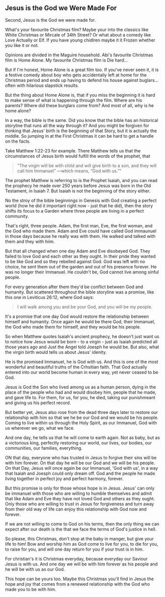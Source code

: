 ## Jesus is the God we Were Made For

Second, Jesus is the God we were made for.

What's your favourite Christmas film? Maybe your into the classics like White Christmas or Mircale of 34th Street? Or what about a comedy like Love Actually or Elf. If you have young chidlren maybe it it Frozen whether you like it or not.

Opinions are divided in the Maguire household. Abi's favourite Christmas film is Home Alone. My favourite Christmas film is Die hard...

But if I'm honest, Home Alone is a great film too. If you've never seen it, it is a festive comedy about boy who gets accidentally left at home for the Christmas period and ends up having to defend his house against buglars... often with hilarious slapstick results.

But the thing about Home Alone is, that if you miss the beginning it is hard to make sense of what is happening through the film. Where are his parents? Where did these burglars come from? And most of all, why is he home alone?

In a way, the bible is the same. Did you know that the bible has an historical storyline that runs all the way through it? And you might be forgiven for thinking that Jesus' birth is the beginning of that Story, but it is actually the middle. So jumping in at the First Christmas it can be hard to get a handle on the facts.

Take Matthew 1:22-23 for example. There Matthew tells us that the circumstances of Jesus birth would fulfill the words of the prophet, that

> "The virgin will be with child and will give birth to a son, and they will call him Immanuel” —which means, “God with us.”"

The prophet Matthew is referring to is the Prophet Isaiah, and you can read the prophecy he made over 250 years before Jesus was born in the Old Testament, in Isaiah 7. But Isaiah is not the beginning of the story either.

No the stroy of the bible beginnings in Genesis with God creating a perfect world (how he did it important right now - just that he did), then the story shifts its focus to a Garden where three people are living in a perfect community.

That's right, three people. Adam, the first man, Eve, the first woman, and the God who made them. Adam and Eve could have called God immaunuel in those days because he really was with them. He walked and talked with them and they with hiim.

But that all changed when one day Adam and Eve disobeyed God. They failed to love God and each other as they ought. In their pride they wanted to be like God and so they rebelled against God. God was left with no choice, he sent them out of the garden and out of his presence forever. He was no longer their Immanuel. He couldn't be, God cannot live among sinful people.

For every generation after them they'd be conflict between God and humanity. But scattered throughout the bible storyline was a promise, like this one in Leviticus 26:12, where God says:

> I will walk among you and be your God, and you will be my people.

It's a promise that one day God would restore the relationship between himself and humanity. Once again he would be there God, their Immanuel, the God who made them for himself, and they would be his people.

So when Matthew quotes Isaiah's ancient prophecy, he doesn't just want us to notice how Jesus would be born - to a virgin - just as Isaiah predicted all those years ago and Just the Angel told Joesph he would be. But also, what the virgin birth would tells us about Jesus' idenity.

He is the promised Immanuel, he is God with us. And this is one of the most wonderful and beautiful truths of the Crhsitian faith. That God actually entered into our world become human in every way, yet never ceased to be God.

Jesus is God the Son who lived among us as a human person, dying in the place of the people who had and would disobey him, people that he made, and gave life to. For them, for us, for you, he died, taking our punishmeant and giving us his perfect record.

But better yet, Jesus also rose from the dead three days later to restore our relationship with him so that we he be our God and we would be his people. Coming to live within us through the Holy Spirit, as our Immanuel, God with us wherever we go, what we face.

And one day, he tells us that he will come to earth again. Not as baby, but as a victorious king, perfectly restoring our world, our lives, our bodies, our communities, our families, everything.

ON that day, everyone who has trusted in Jesus to forgive their sins will be with him forever. On that day he will be our God and we will be his people. On that Day, Jesus will once again be our Immanuel, 'God with us', in a way that Isaiah and Joesph could only dream off. God and the people he made living together in perfect joy and perfect harmony, forever.

But this promise is only for those whose hope is in Jesus. Jesus' can only be immanuel with those who are willing to humble themselves and admit that like Adam and Eve they have not loved God and others as they ought. Only those who are willing to trust in Jesus for forgiveness and turn away from their old way of life can enjoy this relationship with God now and forever.

If we are not willing to come to God on his terms, then the only thing we can expect after our death is the that we face the terms of God's justice in hell.

So please, this Christmas, don't stop at the baby in manger, but give your life to him! Bow and worship him as God come to live for you, to die for you, to raise for you, and will one day return for you if your trust is in him.

For christian's it is Christmas everyday, because everyday our Saviour Jesus is with us. And one day we will be with him forever as his people and he will be with us as our God.

This hope can be yours too. Maybe this Christmas you'll find in Jesus the hope and joy that comes from a renewed relationship with the God who made you to be with him.
